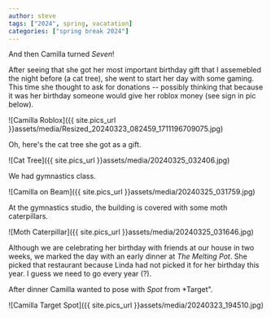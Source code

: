 ```yaml
---
author: steve
tags: ["2024", spring, vacatation]
categories: ["spring break 2024"]
---
```

And then Camilla turned *Seven*!  

After seeing that she got her most important birthday gift that I assemebled the night before (a cat tree), she went to start her day with some gaming.  This time she thought to ask for donations -- possibly thinking that because it was her birthday someone would give her roblox money (see sign in pic below).

![Camilla Roblox]({{ site.pics_url }}assets/media/Resized_20240323_082459_1711196709075.jpg)  

Oh, here's the cat tree she got as a gift.  

![Cat Tree]({{ site.pics_url }}assets/media/20240325_032406.jpg)  

We had gymnastics class.  

![Camilla on Beam]({{ site.pics_url }}assets/media/20240325_031759.jpg)  

At the gymnastics studio, the building is covered with some moth caterpillars.  

![Moth Caterpillar]({{ site.pics_url }}assets/media/20240325_031646.jpg)  

Although we are celebrating her birthday with friends at our house in two weeks, we marked the day with an early dinner at *The Melting Pot*.  She picked that restaurant because Linda had not picked it for her birthday this year.  I guess we need to go every year (?).  

After dinner Camilla wanted to pose with *Spot* from *Target".  

![Camilla Target Spot]({{ site.pics_url }}assets/media/20240323_194510.jpg)  
